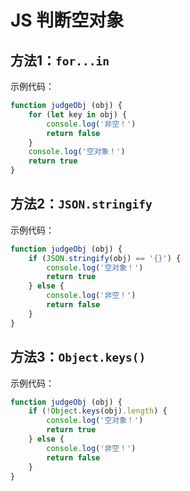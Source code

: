 # JS 判断空对象

## 方法1：`for...in`

示例代码：

```js
function judgeObj (obj) {
    for (let key in obj) {
        console.log('非空！')
        return false
    }
    console.log('空对象！')
    return true
}
```

## 方法2：`JSON.stringify`

示例代码：

```js
function judgeObj (obj) {
    if (JSON.stringify(obj) == '{}') {
        console.log('空对象！')
        return true
    } else {
        console.log('非空！')
        return false
    }
}
```

## 方法3：`Object.keys()`

示例代码：

```js
function judgeObj (obj) {
    if (!Object.keys(obj).length) {
        console.log('空对象！')
        return true
    } else {
        console.log('非空！')
        return false
    }
}
```
